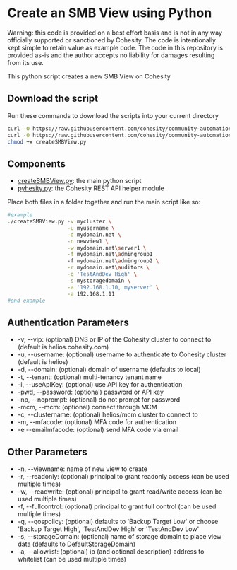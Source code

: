 # Create an SMB View using Python

Warning: this code is provided on a best effort basis and is not in any way officially supported or sanctioned by Cohesity. The code is intentionally kept simple to retain value as example code. The code in this repository is provided as-is and the author accepts no liability for damages resulting from its use.

This python script creates a new SMB View on Cohesity

## Download the script

Run these commands to download the scripts into your current directory

```bash
curl -O https://raw.githubusercontent.com/cohesity/community-automation-samples/main/python/createSMBView/createSMBView.py
curl -O https://raw.githubusercontent.com/cohesity/community-automation-samples/main/python/pyhesity.py
chmod +x createSMBView.py
```

## Components

* [createSMBView.py](https://raw.githubusercontent.com/cohesity/community-automation-samples/main/python/createSMBView/createSMBView.py): the main python script
* [pyhesity.py](https://raw.githubusercontent.com/cohesity/community-automation-samples/main/python/pyhesity/pyhesity.py): the Cohesity REST API helper module

Place both files in a folder together and run the main script like so:

```bash
#example
./createSMBView.py -v mycluster \
                   -u myusername \
                   -d mydomain.net \
                   -n newview1 \
                   -w mydomain.net\server1 \
                   -f mydomain.net\admingroup1
                   -f mydomain.net\admingroup2 \
                   -r mydomain.net\auditors \
                   -q 'TestAndDev High' \
                   -s mystoragedomain \
                   -a '192.168.1.10, myserver' \
                   -a 192.168.1.11
#end example
```

## Authentication Parameters

* -v, --vip: (optional) DNS or IP of the Cohesity cluster to connect to (default is helios.cohesity.com)
* -u, --username: (optional) username to authenticate to Cohesity cluster (default is helios)
* -d, --domain: (optional) domain of username (defaults to local)
* -t, --tenant: (optional) multi-tenancy tenant name
* -i, --useApiKey: (optional) use API key for authentication
* -pwd, --password: (optional) password or API key
* -np, --noprompt: (optional) do not prompt for password
* -mcm, --mcm: (optional) connect through MCM
* -c, --clustername: (optional) helios/mcm cluster to connect to
* -m, --mfacode: (optional) MFA code for authentication
* -e --emailmfacode: (optional) send MFA code via email

## Other Parameters

* -n, --viewname: name of new view to create
* -r, --readonly: (optional) principal to grant readonly access (can be used multiple times)
* -w, --readwrite: (optional) principal to grant read/write access (can be used multiple times)
* -f, --fullcontrol: (optional) principal to grant full control (can be used multiple times)
* -q, --qospolicy: (optional) defaults to 'Backup Target Low' or choose 'Backup Target High', 'TestAndDev High' or 'TestAndDev Low'
* -s, --storageDomain: (optional) name of storage domain to place view data (defaults to DefaultStorageDomain)
* -a, --allowlist: (optional) ip (and optional description) address to whitelist (can be used multiple times)
